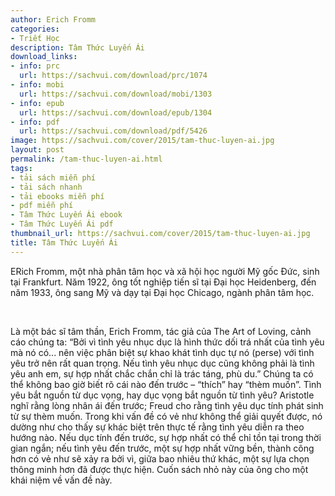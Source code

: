 ```yaml
---
author: Erich Fromm
categories:
- Triết Học
description: Tâm Thức Luyến Ái
download_links:
- info: prc
  url: https://sachvui.com/download/prc/1074
- info: mobi
  url: https://sachvui.com/download/mobi/1303
- info: epub
  url: https://sachvui.com/download/epub/1304
- info: pdf
  url: https://sachvui.com/download/pdf/5426
image: https://sachvui.com/cover/2015/tam-thuc-luyen-ai.jpg
layout: post
permalink: /tam-thuc-luyen-ai.html
tags:
- tải sách miễn phí
- tải sách nhanh
- tải ebooks miễn phí
- pdf miễn phí
- Tâm Thức Luyến Ái ebook
- Tâm Thức Luyến Ái pdf
thumbnail_url: https://sachvui.com/cover/2015/tam-thuc-luyen-ai.jpg
title: Tâm Thức Luyến Ái
---
```


 <div class="item-desc text-justify"> <p>ERich Fromm, một nhà phân tâm học và xã hội học người Mỹ gốc Đức, sinh tại Frankfurt. Năm 1922, ông tốt nghiệp tiến sĩ tại Đại học Heidenberg, đến năm 1933, ông sang Mỹ và dạy tại Đại học Chicago, ngành phân tâm học.</p><p> </p><p>Là một bác sĩ tâm thần, Erich Fromm, tác giả của The Art of Loving, cảnh cáo chúng ta: “Bởi vì tình yêu nhục dục là hình thức dối trá nhất của tình yêu mà nó có... nên việc phân biệt sự khao khát tình dục tự nó (perse) với tình yêu trở nên rất quan trọng. Nếu tình yêu nhục dục cũng không phải là tình yêu anh em, sự hợp nhất chắc chắn chỉ là trác táng, phù du.” Chúng ta có thể không bao giờ biết rõ cái nào đến trước – “thích” hay “thèm muốn”. Tình yêu bắt nguồn từ dục vọng, hay dục vọng bắt nguồn từ tình yêu? Aristotle nghĩ rằng lòng nhân ái đến trước; Freud cho rằng tình yêu dục tính phát sinh từ sự thèm muốn. Trong khi vấn đề có vẻ như không thể giải quyết được, nó dường như cho thấy sự khác biệt trên thực tế rằng tình yêu diễn ra theo hướng nào. Nếu dục tính đến trước, sự hợp nhất có thể chỉ tồn tại trong thời gian ngắn; nếu tình yêu đến trước, một sự hợp nhất vững bền, thành công hơn có vẻ như sẽ xảy ra bởi vì, giữa bao nhiêu thứ khác, một sự lựa chọn thông minh hơn đã được thực hiện. Cuốn sách nhỏ này của ông cho một khái niệm về vấn đề này.</p><p> </p> </div>
